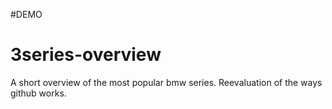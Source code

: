 #DEMO

# 3series-overview
A short overview of the most popular bmw series.
Reevaluation of the ways github works.
